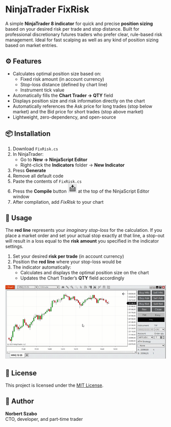 # NinjaTrader FixRisk

A simple **NinjaTrader 8 indicator** for quick and precise **position sizing** based on your desired risk per trade and stop distance. Built for professional discretionary futures traders who prefer clear, rule-based risk management. Ideal for fast scalping as well as any kind of position sizing based on market entries.

## ⚙️ Features

- Calculates optimal position size based on:
  - Fixed risk amount (in account currency)
  - Stop-loss distance (defined by chart line)
  - Instrument tick value
- Automatically fills the **Chart Trader → QTY** field
- Displays position size and risk information directly on the chart
- Automatically references the Ask price for long trades (stop below market) and the Bid price for short trades (stop above market)
- Lightweight, zero-dependency, and open-source

## 📦 Installation

1. Download `FixRisk.cs`
2. In NinjaTrader:
   - Go to **New → NinjaScript Editor**
   - Right-click the **Indicators** folder → **New Indicator**
3. Press **Generate**
4. Remove all default code
5. Paste the contents of `FixRisk.cs`
6. Press the **Compile** button ![](compile.png) at the top of the NinjaScript Editor window
7. After compilation, add *FixRisk* to your chart

## 🧠 Usage

The **red line** represents your *imaginary stop-loss* for the calculation. 
If you place a market order and set your actual stop exactly at that line, a stop-out will result in a loss equal to the **risk amount** you specified in the indicator settings.

1. Set your desired **risk per trade** (in account currency)
2. Position the **red line** where your stop-loss would be
3. The indicator automatically:
   - Calculates and displays the optimal position size on the chart
   - Updates the Chart Trader’s **QTY** field accordingly

![](fixrisk.gif)

## 🧾 License

This project is licensed under the [MIT License](./LICENSE).

## 👤 Author

**Norbert Szabo**  
CTO, developer, and part-time trader
